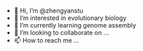 - 👋 Hi, I’m @zhengyanstu
- 👀 I’m interested in evolutionary biology
- 🌱 I’m currently learning genome assembly
- 💞️ I’m looking to collaborate on ...
- 📫 How to reach me ...

<!---
zhengyanstu/zhengyanstu is a ✨ special ✨ repository because its `README.md` (this file) appears on your GitHub profile.
You can click the Preview link to take a look at your changes.
--->
